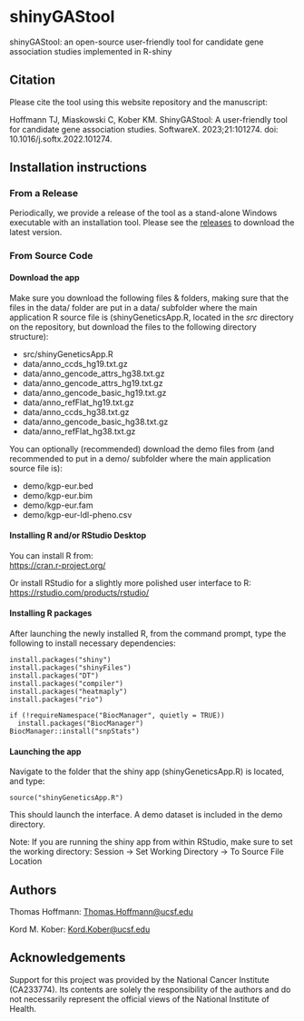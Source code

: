 # shinyGAStool
shinyGAStool: an open-source user-friendly tool for candidate gene association studies implemented in R-shiny

## Citation
Please cite the tool using this website repository and the manuscript:

Hoffmann TJ, Miaskowski C, Kober KM. ShinyGAStool: A user-friendly tool for candidate gene association studies. SoftwareX. 2023;21:101274. doi: 10.1016/j.softx.2022.101274.

## Installation instructions

### From a Release

Periodically, we provide a release of the tool as a stand-alone Windows executable with an installation tool. Please see the <a href="https://github.com/kordk/shinyGAStool/releases">releases</a> to download the latest version.

### From Source Code

#### Download the app

Make sure you download the following files & folders, making sure that the files in the data/ folder are put in a data/ subfolder where the main application R source file is (shinyGeneticsApp.R, located in the *src* directory on the repository, but download the files to the following directory structure):

- src/shinyGeneticsApp.R
- data/anno_ccds_hg19.txt.gz  
- data/anno_gencode_attrs_hg38.txt.gz
- data/anno_gencode_attrs_hg19.txt.gz
- data/anno_gencode_basic_hg19.txt.gz
- data/anno_refFlat_hg19.txt.gz
- data/anno_ccds_hg38.txt.gz
- data/anno_gencode_basic_hg38.txt.gz
- data/anno_refFlat_hg38.txt.gz

You can optionally (recommended) download the demo files from (and recommended to put in a demo/ subfolder where the main application source file is):

- demo/kgp-eur.bed
- demo/kgp-eur.bim
- demo/kgp-eur.fam
- demo/kgp-eur-ldl-pheno.csv


#### Installing R and/or RStudio Desktop

You can install R from:  
https://cran.r-project.org/

Or install RStudio for a slightly more polished user interface to R:  
https://rstudio.com/products/rstudio/


#### Installing R packages

After launching the newly installed R, from the command prompt, type the following to install necessary dependencies:

    install.packages("shiny")
    install.packages("shinyFiles")
    install.packages("DT")
    install.packages("compiler")
    install.packages("heatmaply")
    install.packages("rio")

    if (!requireNamespace("BiocManager", quietly = TRUE))
      install.packages("BiocManager")
    BiocManager::install("snpStats")

#### Launching the app

Navigate to the folder that the shiny app (shinyGeneticsApp.R) is located, and type:

    source("shinyGeneticsApp.R")
    
This should launch the interface. A demo dataset is included in the demo directory.

Note: If you are running the shiny app from within RStudio, make sure to set the working directory:
Session -> Set Working Directory -> To Source File Location

## Authors

Thomas Hoffmann: Thomas.Hoffmann@ucsf.edu

Kord M. Kober: Kord.Kober@ucsf.edu

## Acknowledgements
Support for this project was provided by the National Cancer Institute (CA233774). Its contents are solely the responsibility of the authors and do not necessarily represent the official views of the National Institute of Health. 

